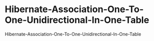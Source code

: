 # Hibernate-Association-One-To-One-Unidirectional-In-One-Table
Hibernate-Association-One-To-One-Unidirectional-In-One-Table
